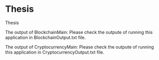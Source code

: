 # Thesis
Thesis 

The output of BlockchainMain: Please check the outpute of running this application in BlockchainOutput.txt file.

The output of CryptocurrencyMain: Please check the outpute of running this application in CryptocurrencyOutput.txt file.
